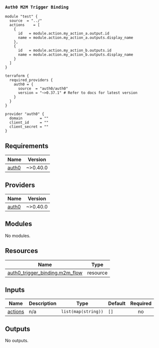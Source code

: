 ### `Auth0 M2M Trigger Binding`  

```
module "test" {
  source  = "../"
  actions    = [
    {
      id   = module.action.my_action_a.output.id
      name = module.action.my_action_a.outputs.display_name
    },
    {
      id   = module.action.my_action_b.outputs.id
      name = module.action.my_action_b.outputs.display_name
    }
  ]
}

terraform {
  required_providers {
    auth0 = {
      source  = "auth0/auth0"
      version = "~>0.37.1" # Refer to docs for latest version
    }
  }
}

provider "auth0" {
  domain        = ""
  client_id     = ""
  client_secret = ""
}
```
<!-- BEGINNING OF PRE-COMMIT-TERRAFORM DOCS HOOK -->
## Requirements

| Name | Version |
|------|---------|
| <a name="requirement_auth0"></a> [auth0](#requirement\_auth0) | ~>0.40.0 |

## Providers

| Name | Version |
|------|---------|
| <a name="provider_auth0"></a> [auth0](#provider\_auth0) | ~>0.40.0 |

## Modules

No modules.

## Resources

| Name | Type |
|------|------|
| [auth0_trigger_binding.m2m_flow](https://registry.terraform.io/providers/auth0/auth0/latest/docs/resources/trigger_binding) | resource |

## Inputs

| Name | Description | Type | Default | Required |
|------|-------------|------|---------|:--------:|
| <a name="input_actions"></a> [actions](#input\_actions) | n/a | `list(map(string))` | `[]` | no |

## Outputs

No outputs.
<!-- END OF PRE-COMMIT-TERRAFORM DOCS HOOK -->

